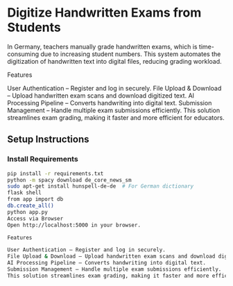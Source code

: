 # Digitize Handwritten Exams from Students  

In Germany, teachers manually grade handwritten exams, which is time-consuming due to increasing student numbers. This system automates the digitization of handwritten text into digital files, reducing grading workload.  

Features

User Authentication – Register and log in securely.
File Upload & Download – Upload handwritten exam scans and download digitized text.
AI Processing Pipeline – Converts handwriting into digital text.
Submission Management – Handle multiple exam submissions efficiently.
This solution streamlines exam grading, making it faster and more efficient for educators.

## Setup Instructions  

### Install Requirements  
```sh
pip install -r requirements.txt  
python -m spacy download de_core_news_sm  
sudo apt-get install hunspell-de-de  # For German dictionary  
flask shell  
from app import db  
db.create_all()  
python app.py  
Access via Browser
Open http://localhost:5000 in your browser.

Features

User Authentication – Register and log in securely.
File Upload & Download – Upload handwritten exam scans and download digitized text.
AI Processing Pipeline – Converts handwriting into digital text.
Submission Management – Handle multiple exam submissions efficiently.
This solution streamlines exam grading, making it faster and more efficient for educators.
